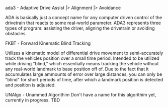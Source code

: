 ada3 - Adaptive Drive   Assist
                    |>  Alignment
                    |>  Avoidance  

ADA is basically just a concept name for any computer driven
control of the drivetrain that reacts to some real-world parameter.
ADA3 represents three types of program: assisting the driver,
aligning the drivetrain or avoiding obstacles.

FKBT - Forward Kinematic Blind Tracking

Utilizes a kinematic model of differential drive movement to
semi-accurately track the vehicles position over a small time 
period. Intended to be utilized while driving "blind," which
essentially means tracking the vehicle without any real-world
landmark to base position off of. Due to the fact that it
accumulates large ammounts of error over large distances, you
can only be "blind" for short periods of time, after which
a landmark position is detected and position is adjusted.

UNAlgo - Unammed Algorithim
Don't have a name for this algorithim yet, currently in
progress. TBD